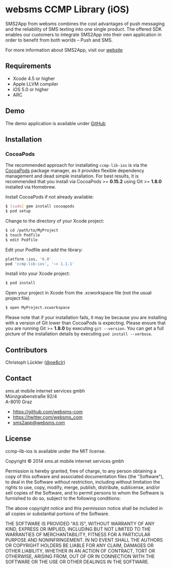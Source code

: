 # websms CCMP Library (iOS)

SMS2App from websms combines the cost advantages of push messaging and the reliability of SMS texting into one single product. The offered SDK enables our customers to integrate SMS2App into their own application in order to benefit from both worlds – Push and SMS.
 
For more information about SMS2App, visit our [website](https://websms.de/produkte/sms2app)

## Requirements
* Xcode 4.5 or higher
* Apple LLVM compiler
* iOS 5.0 or higher
* ARC

## Demo

The demo application is available under [GitHub](https://github.com/websms-com/ccmp-example-ios)

## Installation

### CocoaPods

The recommended approach for installating `ccmp-lib-ios` is via the [CocoaPods](http://cocoapods.org/) package manager, as it provides flexible dependency management and dead simple installation.
For best results, it is recommended that you install via CocoaPods >= **0.15.2** using Git >= **1.8.0** installed via Homebrew.

Install CocoaPods if not already available:

``` bash
$ [sudo] gem install cocoapods
$ pod setup
```

Change to the directory of your Xcode project:

``` bash
$ cd /path/to/MyProject
$ touch Podfile
$ edit Podfile
```

Edit your Podfile and add the library:

``` bash
platform :ios, '6.0'
pod 'ccmp-lib-ios', '~> 1.1.1'
```

Install into your Xcode project:

``` bash
$ pod install
```

Open your project in Xcode from the .xcworkspace file (not the usual project file)

``` bash
$ open MyProject.xcworkspace
```

Please note that if your installation fails, it may be because you are installing with a version of Git lower than CocoaPods is expecting. Please ensure that you are running Git >= **1.8.0** by executing `git --version`. You can get a full picture of the installation details by executing `pod install --verbose`.

## Contributors

Christoph Lückler ([@oe8clr](https://github.com/oe8clr))

## Contact

sms.at mobile internet services gmbh<br>
Münzgrabenstraße 92/4<br>
A-8010 Graz

- https://github.com/websms-com
- https://twitter.com/websms_com
- sms2app@websms.com

## License

ccmp-lib-ios is available under the MIT license.

Copyright © 2014 sms.at mobile internet services gmbh

Permission is hereby granted, free of charge, to any person obtaining a copy of this software and associated documentation files (the "Software"), to deal in the Software without restriction, including without limitation the rights to use, copy, modify, merge, publish, distribute, sublicense, and/or sell copies of the Software, and to permit persons to whom the Software is furnished to do so, subject to the following conditions:

The above copyright notice and this permission notice shall be included in all copies or substantial portions of the Software.

THE SOFTWARE IS PROVIDED "AS IS", WITHOUT WARRANTY OF ANY KIND, EXPRESS OR IMPLIED, INCLUDING BUT NOT LIMITED TO THE WARRANTIES OF MERCHANTABILITY, FITNESS FOR A PARTICULAR PURPOSE AND NONINFRINGEMENT. IN NO EVENT SHALL THE AUTHORS OR COPYRIGHT HOLDERS BE LIABLE FOR ANY CLAIM, DAMAGES OR OTHER LIABILITY, WHETHER IN AN ACTION OF CONTRACT, TORT OR OTHERWISE, ARISING FROM, OUT OF OR IN CONNECTION WITH THE SOFTWARE OR THE USE OR OTHER DEALINGS IN THE SOFTWARE.

